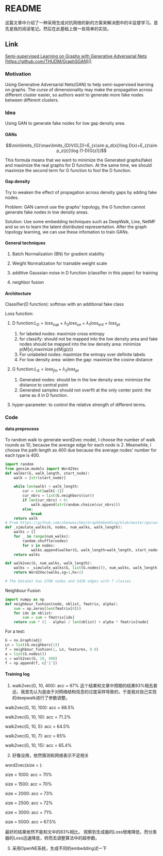# README

这篇文章中介绍了一种采用生成对抗网络的新的方案来解决图中的半监督学习。首先是我的阅读笔记。然后在此基础上做一些简单的实验。

## Link

[Semi-supervised Learning on Graphs with Generative Adversarial Nets](https://arxiv.org/abs/1809.00130v1)
[https://github.com/THUDM/GraphSGAN]()

### Motivation

Using Generative Adversarial Nets(GAN) to help semi-supervised learning on graphs. The curse of dimensionality may make the propagation across different cluster easier, so authors want to generate more fake nodes between different clusters. 

### Idea

Using GAN to generate fake nodes for low gap density area.

#### GANs

$$\min\limits_{G}\max\limits_{D}V(G,D)=E_{x\sim p_d(x)}\log D(x)+E_{z\sim p_z(z)}\log (1-D(G(z)))$$

This formula means that we want to minimize the Generated graphs(fake) and maximize the real graphs for D function. At the same time, we should maximize the second term for G function to fool the D function.

#### Gap density

Try to weaken the effect of propagation across density gaps by adding fake nodes.

Problem: GAN cannot use the graphs' topology, the G function cannot generate fake nodes in low density areas.

Solution: Use some embedding techniques such as DeepWalk, Line, NetMF and so on to learn the latent distributed representation. After the graph topology learning, we can use these infomation to train GANs.

#### General techniques

1. Batch Normalization (BN) for gradient stability

2. Weight Normalization for trainable weight scale

3. additive Gaussian noise in D function (classifier in this paper) for training

4. neighbor fusion

#### Architecture

Classifier(D function): softmax with an additional fake class

Loss function:

1. D function:$L_D =loss_{sup} + \lambda_0 loss_{un} + \lambda_1 loss_{ent} + loss_{pt}$
   1. for labeled nodes: maximize cross entropy
   2. for classify: should not be mapped into the low density area and fake nodes should be mapped into the low density area: minimize p(M|x),maximize p(M|g(z))
   3. For unlabeled nodes: maximize the entropy over definite labels
   4. For low density area: widen the gap: maximize the cosine distance

2. G function:$L_G =loss_{fm} + \lambda_2 loss_{pt}$
   1. Generated nodes: should be in the low density area: minimize the distance to central point
   2. Generated samples should not overfit at the only center point: the same as 4 in D function.

3. hyper-parameter: to control the relative strength of different terms.

### Code
#### data preprocess
To random walk to generate word2vec model, I choose the number of walk rounds as 10, because the average edge for each node is 2. Meanwhile, I choose the path length as 400 due because the average nodes' number for each type is 400.
```python
import random
from gensim.models import Word2Vec
def walker(G, walk_length, start_node):
    walk = [str(start_node)]

    while len(walk) < walk_length:
        cur = int(walk[-1])
        cur_nbrs = list(G.neighbors(cur))
        if len(cur_nbrs) > 0:
            walk.append(str(random.choice(cur_nbrs)))
        else:
            break
    return walk
# From https://github.com/shenweichen/GraphEmbedding/blob/master/ge/walker.py
def _simulate_walks(G, nodes, num_walks, walk_length):
    walks = []
    for _ in range(num_walks):
        random.shuffle(nodes)
        for v in nodes:
            walks.append(walker(G, walk_length=walk_length, start_node=v))
    return walks

def walk2vec(G, num_walks, walk_length):
    walks = _simulate_walks(G, list(G.nodes()), num_walks, walk_length)
    return Word2Vec(walks,sg=1,hs=1)

# The DataSet has 2708 nodes and 5429 edges with 7 classes
```
Neighbour Fusion
```python
import numpy as np
def neighbour_fushion(node, nblist, fmatrix, alpha):
    sum = np.zeros(len(fmatrix[0]))
    for idx in nblist:
        sum = sum + fmatrix[idx]
    return sum * (1 - alpha) / len(nblist) + alpha * fmatrix[node]
```
For a test:
```python
G = nx.Graph(adj)
Ln = list(G.neighbors(1))
f = neighbour_fushion(1, Ln, features, 0.9)
a = list(G.nodes())
c = walk2vec(G, 10, 400)
f = np.append(f, c['1'])
```

#### Training log

1. walk2vec(G, 10, 400): acc = 67%
这个结果和文章中预期的结果83%相去甚远，我首先认为是由于对网络结构信息的过度采样导致的，于是我对自己实现的deepwalk进行了参数调整。

walk2vec(G, 10, 100): acc = 68.5%

walk2vec(G, 10, 10): acc = 71.2%

walk2vec(G, 10, 5): acc = 64.5%

walk2vec(G, 10, 7): acc = 65%

walk2vec(G, 10, 15): acc = 65.4%

2. 好像没用，依然猜测和网络表示不足相关

word2vec(size = ):

size = 1000: acc = 70%

size = 1500: acc = 70%

size = 2000: acc = 73%

size = 2500: acc = 72%

size = 3000: acc = 71%

size = 5000: acc = 67.5%

最好的结果依然不能和文中的83%相比。
观察到生成器的Loss很难降低，而分类器的Loss迅速降低，转而去调整算法中的超参数。

3. 采用OpenNE系统，生成不同的embedding试一下
